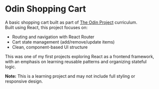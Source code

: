 # Odin Shopping Cart

A basic shopping cart built as part of [The Odin Project](https://www.theodinproject.com/) curriculum.  
Built using React, this project focuses on:

- Routing and navigation with React Router
- Cart state management (add/remove/update items)
- Clean, component-based UI structure

This was one of my first projects exploring React as a frontend framework, with an emphasis on learning reusable patterns and organizing stateful logic.

**Note:** This is a learning project and may not include full styling or responsive design.